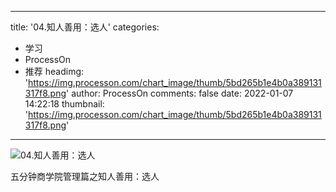 
---
title: '04.知人善用：选人'
categories: 
 - 学习
 - ProcessOn
 - 推荐
headimg: 'https://img.processon.com/chart_image/thumb/5bd265b1e4b0a389131317f8.png'
author: ProcessOn
comments: false
date: 2022-01-07 14:22:18
thumbnail: 'https://img.processon.com/chart_image/thumb/5bd265b1e4b0a389131317f8.png'
---

<div>   
<img class="thumb" alt="04.知人善用：选人" src="https://img.processon.com/chart_image/thumb/5bd265b1e4b0a389131317f8.png" referrerpolicy="no-referrer">
<p>五分钟商学院管理篇之知人善用：选人</p>  
</div>
            